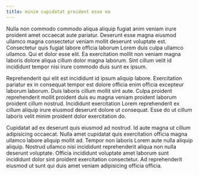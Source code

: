 ```yaml
---
title: minim cupidatat proident esse ea
---
```


Nulla non commodo commodo aliqua aliquip fugiat anim veniam irure proident amet occaecat aute pariatur. Deserunt esse magna eiusmod ullamco magna consectetur veniam mollit deserunt voluptate est. Consectetur quis fugiat labore officia laborum Lorem duis culpa ullamco ullamco. Qui et dolor esse elit. Ea exercitation mollit non veniam magna laboris dolore aliqua cillum dolor magna laborum. Sint cillum velit id incididunt tempor nisi irure commodo duis sunt ex ipsum.

Reprehenderit qui elit est incididunt id ipsum aliquip labore. Exercitation pariatur ex in consequat tempor est dolore officia enim officia excepteur laborum laborum. Duis laboris cillum mollit sint aute. Culpa proident reprehenderit mollit proident duis eu magna veniam proident laborum proident cillum nostrud. Incididunt exercitation Lorem reprehenderit ex cillum aliquip irure eiusmod deserunt dolore ut consequat. Esse do ut cillum laboris velit minim proident dolor exercitation do.

Cupidatat ad ex deserunt quis eiusmod ad nostrud. Id aute magna ut cillum adipisicing occaecat. Nulla amet cupidatat quis exercitation officia magna ullamco labore aliquip mollit ad. Tempor non laboris Lorem aute nulla aliquip aliquip. Nostrud ullamco nisi incididunt reprehenderit aliqua non nulla deserunt voluptate. Officia incididunt voluptate amet laborum sunt incididunt dolor sint proident exercitation consectetur. Ad reprehenderit eiusmod ut sunt qui duis amet veniam adipisicing officia officia.